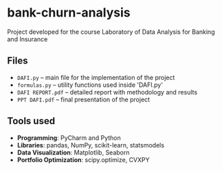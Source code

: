 # bank-churn-analysis
Project developed for the course Laboratory of Data Analysis for Banking and Insurance





## Files
- `DAFI.py` – main file for the implementation of the project
- `formulas.py` – utility functions used inside 'DAFI.py'
- `DAFI REPORT.pdf` – detailed report with methodology and results
- `PPT DAFI.pdf` – final presentation of the project

## Tools used
- **Programming**: PyCharm and Python 
- **Libraries**: pandas, NumPy, scikit-learn, statsmodels
- **Data Visualization**: Matplotlib, Seaborn
- **Portfolio Optimization**: scipy.optimize, CVXPY
